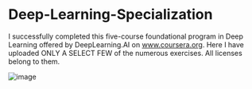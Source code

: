 # Deep-Learning-Specialization
I successfully completed this five-course foundational program in Deep Learning offered by DeepLearning.AI on www.coursera.org. Here I have uploaded ONLY A SELECT FEW  of the numerous exercises. All licenses belong to them.

![image](https://user-images.githubusercontent.com/98148664/151665463-9ae61cc5-cb91-44c9-a889-ff74d8095b8e.png)
